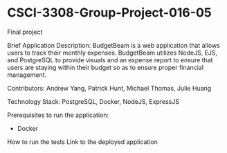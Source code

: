 # CSCI-3308-Group-Project-016-05
Final project

Brief Application Description:
BudgetBeam is a web application that allows users to track their monthly expenses. BudgetBeam utilizes NodeJS, EJS, and PostgreSQL to provide visuals and an expense report to ensure that users are staying within their budget so as to ensure proper financial management.

Contributors:
Andrew Yang, Patrick Hunt, Michael Thomas, Julie Huang

Technology Stack: PostgreSQL, Docker, NodeJS, ExpressJS

Prerequisites to run the application:
- Docker

How to run the tests
Link to the deployed application
